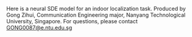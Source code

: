Here is a neural SDE model for an indoor localization task.
Produced by Gong Zihui, Communication Engineering major, Nanyang Technological University, Singapore.
For questions, please contact GONG0087@e.ntu.edu.sg
